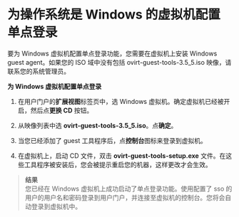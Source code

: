 # 为操作系统是 Windows 的虚拟机配置单点登录

要为 Windows 虚拟机配置单点登录功能，您需要在虚拟机上安装 Windows guest agent。如果您的 ISO 域中没有包括 ovirt-guest-tools-3.5_5.iso 映像，请联系您的系统管理员。

**为 Windows 虚拟机配置单点登录**

1. 在用户门户的**扩展视图**标签页中，选 Windows 虚拟机。确定虚拟机已经被开启，然后点**更换 CD** 按钮。

2. 从映像列表中选 **ovirt-guest-tools-3.5_5.iso**。点**确定**。

3. 当您已经添加了 guest 工具程序后，点**控制台**图标来登录到虚拟机。

4. 在虚拟机上，启动 CD 文件，双击 **ovirt-guest-tools-setup.exe** 文件。在这些工具程序被安装后，您会被提示重启您的机器，这样更改才会生效。

>**结果**<br/>
您已经在 Windows 虚拟机上成功启动了单点登录功能。使用配置了 sso 的用户的用户名和密码登录到用户门户，并连接至虚拟机的控制台。您将会自动登录到虚拟机中。
